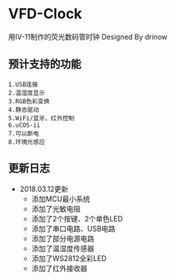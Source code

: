 ﻿# VFD-Clock
用IV-11制作的荧光数码管时钟
Designed By drinow

## 预计支持的功能
	1.USB连接
	2.温湿度显示
	3.RGB色彩变换
	4.静态驱动
	5.WiFi/蓝牙、红外控制
	6.uCOS-ii
	7.可以断电
	8.环境光感应

## 更新日志
- 2018.03.12更新
	- 添加MCU最小系统
	- 添加了光敏电阻
	- 添加了2个按键、2个单色LED
	- 添加了串口电路、USB电路
	- 添加了部分电源电路
	- 添加了温湿度传感器
	- 添加了WS2812全彩LED
	- 添加了红外接收器


